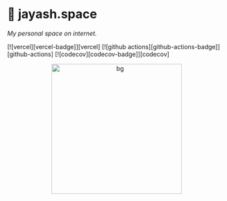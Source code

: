 # 🌌 jayash.space

_My personal space on internet._

[![vercel][vercel-badge]][vercel]
[![github actions][github-actions-badge]][github-actions]
[![codecov][codecov-badge]][codecov]


<p align="center">
    <a href="https://jayash.space">
        <img alt="bg" src="" width="300">
    </a>
</p>
